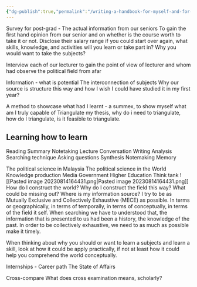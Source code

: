 ```yaml
---
{"dg-publish":true,"permalink":"/writing-a-handbook-for-myself-and-for-junior/"}
---
```


Survey for post-grad - The actual information from our seniors
	To gain the first hand opinion from our senior and on whether is the course worth to take it or not.
	Disclose their salary range
	if you could start over again, what skills, knowledge, and activities will you learn or take part in? 
Why you would want to take the subjects?

Interview each of our lecturer to gain the point of view of lecturer and whom had observe the political field from afar

Information - what is potential
	The interconnection of subjects
	Why our source is structure this way and how I wish I could have studied it in my first year?

A method to showcase what had I learnt - a summex, to show myself what am I truly capable of 
Triangulate my thesis, why do i need to triangulate, how do I triangulate, is it feasible to triangulate. 

## Learning how to learn
Reading
Summary
Notetaking
Lecture
Conversation
Writing
Analysis
Searching technique
Asking questions
Synthesis
Notemaking
Memory
		

The political science in Malaysia
The political science in the World
	Knowledge production
		Media
		Government
		Higher Education
		Think tank		![[Pasted image 20230814164431.png\|Pasted image 20230814164431.png]]
	How do I construct the world? Why do I construct the field this way? What could be missing out? Where is my information source? 
		I try to be as Mutually Exclusive and Collectively Exhaustive (MECE) as possible. In terms or geographically, in terms of temporally, in terms of conceptually, in terms of the field it self. When searching we have to understood that, the information that is presented to us had been a history, the knowledge of the past. In order to be collectively exhaustive, we need to as much as possible make it timely. 

When thinking about why you should or want to learn a subjects and learn a skill, look at how it could be apply practically, if not at least how it could help you comprehend the world conceptually. 

Internships - Career path
The State of Affairs

Cross-compare 
What does cross examination means, scholarly? 
